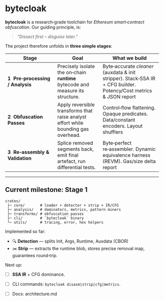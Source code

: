 # bytecloak

**bytecloak** is a research‑grade toolchain for *Ethereum smart‑contract obfuscation*. Our guiding principle, is:

> *“Dissect first – disguise later.”*

The project therefore unfolds in **three simple stages**:

| Stage                             | Goal                                                                               | What we build                                                                                                       |
| --------------------------------- | ---------------------------------------------------------------------------------- | ------------------------------------------------------------------------------------------------------------------- |
| **1  Pre‑processing / Analysis** | Precisely isolate the on‑chain **runtime** bytecode and measure its structure.     | Byte‑accurate *cleaner* (auxdata & init stripper). Stack‑SSA IR + CFG builder. Potency/Cost metrics & JSON report |
| **2  Obfuscation Passes**        | Apply reversible transforms that raise analyst effort while bounding gas overhead. | Control‑flow flattening. Opaque predicates. Data/constant encoders. Layout shufflers                              |
| **3  Re‑assembly & Validation**  | Splice removed segments back, emit final artefact, run differential tests.         | Byte‑perfect re‑assembler. Dynamic equivalence harness (REVM). Gas/size delta report                              |

---

## Current milestone: **Stage 1**

```
crates/
 ├─ core/       # loader + detector + strip + IR/CFG
 ├─ analysis/   # dominators, metrics, pattern miners
 ├─ transforms/ # obfuscation passes
 ├─ cli/        # `bytecloak` binary
 └─ utils/      # tracing, error, hex helpers
```

Implemented so far:

* 🔍 **Detection** — splits Init, Args, Runtime, Auxdata (CBOR)
* ✂️ **Strip** — extracts the runtime blob, stores precise removal map, guarantees round‑trip.

Next up:
- [ ] **SSA IR** + CFG dominance.

- [ ] CLI commands: `bytecloak disasm|strip|cfg|metrics`.

- [ ] Docs: architecture.md